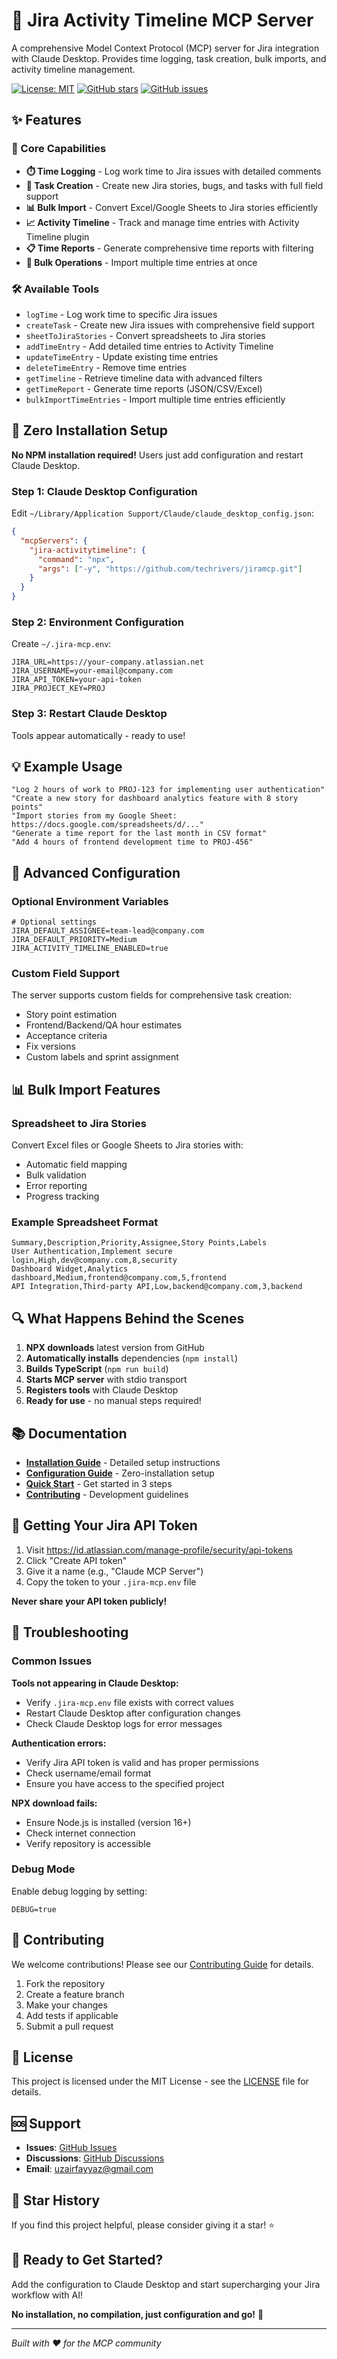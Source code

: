 # 🚀 Jira Activity Timeline MCP Server

A comprehensive Model Context Protocol (MCP) server for Jira integration with Claude Desktop. Provides time logging, task creation, bulk imports, and activity timeline management.

[![License: MIT](https://img.shields.io/badge/License-MIT-yellow.svg)](https://opensource.org/licenses/MIT)
[![GitHub stars](https://img.shields.io/github/stars/techrivers/jiramcp.svg)](https://github.com/techrivers/jiramcp/stargazers)
[![GitHub issues](https://img.shields.io/github/issues/techrivers/jiramcp.svg)](https://github.com/techrivers/jiramcp/issues)

## ✨ Features

### 🎯 Core Capabilities
- **⏱️ Time Logging** - Log work time to Jira issues with detailed comments
- **📝 Task Creation** - Create new Jira stories, bugs, and tasks with full field support
- **📊 Bulk Import** - Convert Excel/Google Sheets to Jira stories efficiently
- **📈 Activity Timeline** - Track and manage time entries with Activity Timeline plugin
- **📋 Time Reports** - Generate comprehensive time reports with filtering
- **🔄 Bulk Operations** - Import multiple time entries at once

### 🛠️ Available Tools
- `logTime` - Log work time to specific Jira issues
- `createTask` - Create new Jira issues with comprehensive field support
- `sheetToJiraStories` - Convert spreadsheets to Jira stories
- `addTimeEntry` - Add detailed time entries to Activity Timeline
- `updateTimeEntry` - Update existing time entries
- `deleteTimeEntry` - Remove time entries
- `getTimeline` - Retrieve timeline data with advanced filters
- `getTimeReport` - Generate time reports (JSON/CSV/Excel)
- `bulkImportTimeEntries` - Import multiple time entries efficiently

## 🚀 Zero Installation Setup

**No NPM installation required!** Users just add configuration and restart Claude Desktop.

### Step 1: Claude Desktop Configuration
Edit `~/Library/Application Support/Claude/claude_desktop_config.json`:

```json
{
  "mcpServers": {
    "jira-activitytimeline": {
      "command": "npx",
      "args": ["-y", "https://github.com/techrivers/jiramcp.git"]
    }
  }
}
```

### Step 2: Environment Configuration
Create `~/.jira-mcp.env`:

```env
JIRA_URL=https://your-company.atlassian.net
JIRA_USERNAME=your-email@company.com
JIRA_API_TOKEN=your-api-token
JIRA_PROJECT_KEY=PROJ
```

### Step 3: Restart Claude Desktop
Tools appear automatically - ready to use!

## 💡 Example Usage

```
"Log 2 hours of work to PROJ-123 for implementing user authentication"
"Create a new story for dashboard analytics feature with 8 story points"
"Import stories from my Google Sheet: https://docs.google.com/spreadsheets/d/..."
"Generate a time report for the last month in CSV format"
"Add 4 hours of frontend development time to PROJ-456"
```

## 🔧 Advanced Configuration

### Optional Environment Variables
```env
# Optional settings
JIRA_DEFAULT_ASSIGNEE=team-lead@company.com
JIRA_DEFAULT_PRIORITY=Medium
JIRA_ACTIVITY_TIMELINE_ENABLED=true
```

### Custom Field Support
The server supports custom fields for comprehensive task creation:
- Story point estimation
- Frontend/Backend/QA hour estimates
- Acceptance criteria
- Fix versions
- Custom labels and sprint assignment

## 📊 Bulk Import Features

### Spreadsheet to Jira Stories
Convert Excel files or Google Sheets to Jira stories with:
- Automatic field mapping
- Bulk validation
- Error reporting
- Progress tracking

### Example Spreadsheet Format
```csv
Summary,Description,Priority,Assignee,Story Points,Labels
User Authentication,Implement secure login,High,dev@company.com,8,security
Dashboard Widget,Analytics dashboard,Medium,frontend@company.com,5,frontend
API Integration,Third-party API,Low,backend@company.com,3,backend
```

## 🔍 What Happens Behind the Scenes

1. **NPX downloads** latest version from GitHub
2. **Automatically installs** dependencies (`npm install`)
3. **Builds TypeScript** (`npm run build`)
4. **Starts MCP server** with stdio transport
5. **Registers tools** with Claude Desktop
6. **Ready for use** - no manual steps required!

## 📚 Documentation

- **[Installation Guide](./INSTALLATION.md)** - Detailed setup instructions
- **[Configuration Guide](./CONFIG_ONLY_GUIDE.md)** - Zero-installation setup
- **[Quick Start](./QUICK_START.md)** - Get started in 3 steps
- **[Contributing](./CONTRIBUTING.md)** - Development guidelines

## 🔐 Getting Your Jira API Token

1. Visit https://id.atlassian.com/manage-profile/security/api-tokens
2. Click "Create API token"
3. Give it a name (e.g., "Claude MCP Server")
4. Copy the token to your `.jira-mcp.env` file

**Never share your API token publicly!**

## 🐛 Troubleshooting

### Common Issues

**Tools not appearing in Claude Desktop:**
- Verify `.jira-mcp.env` file exists with correct values
- Restart Claude Desktop after configuration changes
- Check Claude Desktop logs for error messages

**Authentication errors:**
- Verify Jira API token is valid and has proper permissions
- Check username/email format
- Ensure you have access to the specified project

**NPX download fails:**
- Ensure Node.js is installed (version 16+)
- Check internet connection
- Verify repository is accessible

### Debug Mode
Enable debug logging by setting:
```env
DEBUG=true
```

## 🤝 Contributing

We welcome contributions! Please see our [Contributing Guide](./CONTRIBUTING.md) for details.

1. Fork the repository
2. Create a feature branch
3. Make your changes
4. Add tests if applicable
5. Submit a pull request

## 📄 License

This project is licensed under the MIT License - see the [LICENSE](LICENSE) file for details.

## 🆘 Support

- **Issues**: [GitHub Issues](https://github.com/techrivers/jiramcp/issues)
- **Discussions**: [GitHub Discussions](https://github.com/techrivers/jiramcp/discussions)
- **Email**: uzairfayyaz@gmail.com

## 🌟 Star History

If you find this project helpful, please consider giving it a star! ⭐

## 🎉 Ready to Get Started?

Add the configuration to Claude Desktop and start supercharging your Jira workflow with AI! 

**No installation, no compilation, just configuration and go!** 🚀

---

*Built with ❤️ for the MCP community*
